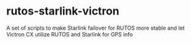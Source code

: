 # rutos-starlink-victron
A set of scripts to make Starlink failover for RUTOS more stable and let Victron CX utilize RUTOS and Starlink for GPS info

